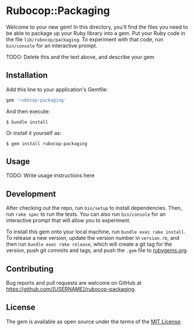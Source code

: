 # Rubocop::Packaging

Welcome to your new gem! In this directory, you'll find the files you need to be able to package up your Ruby library into a gem. Put your Ruby code in the file `lib/rubocop/packaging`. To experiment with that code, run `bin/console` for an interactive prompt.

TODO: Delete this and the text above, and describe your gem

## Installation

Add this line to your application's Gemfile:

```ruby
gem 'rubocop-packaging'
```

And then execute:

    $ bundle install

Or install it yourself as:

    $ gem install rubocop-packaging

## Usage

TODO: Write usage instructions here

## Development

After checking out the repo, run `bin/setup` to install dependencies. Then, run `rake spec` to run the tests. You can also run `bin/console` for an interactive prompt that will allow you to experiment.

To install this gem onto your local machine, run `bundle exec rake install`. To release a new version, update the version number in `version.rb`, and then run `bundle exec rake release`, which will create a git tag for the version, push git commits and tags, and push the `.gem` file to [rubygems.org](https://rubygems.org).

## Contributing

Bug reports and pull requests are welcome on GitHub at https://github.com/[USERNAME]/rubocop-packaging.


## License

The gem is available as open source under the terms of the [MIT License](https://opensource.org/licenses/MIT).
